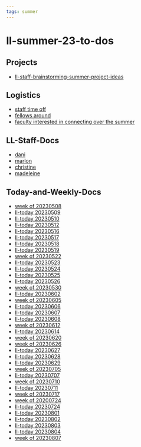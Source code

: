 ```yaml
---
tags: summer
---
```

ll-summer-23-to-dos
===

Projects
---
* [ll-staff-brainstorming-summer-project-ideas](/QUC7VtTZQDKxRehqCTcphQ)

Logistics
---
* [staff time off](/NdEcWuefTeqDA381_pFzvA)
* [fellows around](/bcwOOyZwSGeysxgdsw_4pg)
* [faculty interested in connecting over the summer](/w-PZKlLGTyay-hjY8zzVuQ)

LL-Staff-Docs
---
* [dani](/YRbtd0dGTt2tbmI40Gp6vA)
* [marlon](/i3GTmkIGTqONs6rWw5vKHA)
* [christine](/84VpizNET7iKkPF0gp_A8A)
* [madeleine](/fsVVfOiwS_y98JdvUa45lg)

Today-and-Weekly-Docs
---
* [week of 20230508](/YF23GM4BQgywjHX0nD-pHQ)
* [ll-today 20230509](/p5CZwophS9qRiRSNXVyG1g)
* [ll-today 20230510](/EOOESQAFTUO2ukXV40IfxQ)
* [ll-today 20230512](/cJu9llq1TKSOx04Wf7OXDA)
* [ll-today 20230516](/4cPc2jcMRve2AnskAtfgYQ)
* [ll-today 20230517](/EERyaJmMSmyOi8HKf9ziWw)
* [ll-today 20230518](/hCdpmeiXQR2QbA5ztLidMg)
* [ll-today 20230519](/wjsv5c0jRJG7_ymlHtI0TQ)
* [week of 20230522](/pV2MFip-Rp2nv56uv3V8Lg)
* [ll-today 20230523](/p8armTF1Th-nQQkY0skkpg)
* [ll-today 20230524](/WQy4GWgTQDGqSkHYcAmyEw)
* [ll-today 20230525](/cDNlkPnHR--Hr1t0C6VWgA)
* [ll-today 20230526](/k5Ivj18KQoigA6pKR5T2MQ)
* [week of 20230530](/wrtD715STYqpmqqHcyujZA)
* [ll-today 20230602](/fFJD6c1_SC240TXFNVlFjQ)
* [week of 20230605](/X2gYmpzHQ1irieWmlHrexw)
* [ll-today 20230606](/89wE864uSeWdD0ED4BOmPg)
* [ll-today 20230607](/m17kBPRxTW2IvIBqgDicEQ)
* [ll-today 20230608](/e8SNXMqYTTOTcCzevMuk4w)
* [week of 20230612](/zcne1RDYQwKXbDHDE0xmXQ)
* [ll-today 20230614](/jwKjuAQiRvO14keqAQ8nUg)
* [week of 20230620](/BbWgrC58RYelCsjuFVzxog)
* [week of 20230626](/Xkr2oIjHSY2KDexdL0pTnw)
* [ll-today 20230627](/rZoEtG-eQRySpA8do3e7QA)
* [ll-today 20230628](/KBqVJLTwSOCP130ucgdhkQ)
* [ll-today 20230629](/cDHI9Cl4TGaRqQ2iVW8ipQ)
* [week of 20230705](/WJam2LFMSfmwIQP7TNvcuQ)
* [ll-today 20230707](/cQNJzaL3R16twaUypWiMjw)
* [week of 20230710](/rNqOF7UgQDakIXvhyJGJyg)
* [ll-today 20230711](/urgv7q2JQ2KQGvuD6y11Pw)
* [week of 20230717](/HJjWAcBtRrmGhMTttqfMbQ)
* [week of 20200724](/7Q6gE_jATlG5WW-drSc46w)
* [ll-today 20230724](/weTDW-Z8SE2yeYAH-Yg6tw)
* [ll-today 20230801](/vh1H9HbZRDmHlRHfqp87LQ)
* [ll-today 20230802](/Bj64g2QPTPG7m8tmKVj8FQ)
* [ll-today 20230803](/nN3d1CzqSu-kSHmdyxnybg)
* [ll-today 20230804](/B2K3BTqVR-q45ToiDoMyFg)
* [week of 20230807](/3J8J0oAeTQCr1PjNnHsW1Q)